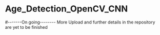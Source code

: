 # Age_Detection_OpenCV_CNN
#-------On going--------
More Upload and further details in the repository are yet to be finished 
